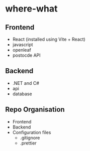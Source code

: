 # where-what

## Frontend

- React (installed using Vite + React)
- javascript
- openleaf
- postocde API

## Backend

- .NET and C#
- api
- database

## Repo Organisation

- Frontend
- Backend
- Configuration files
  - .gitignore
  - .prettier
